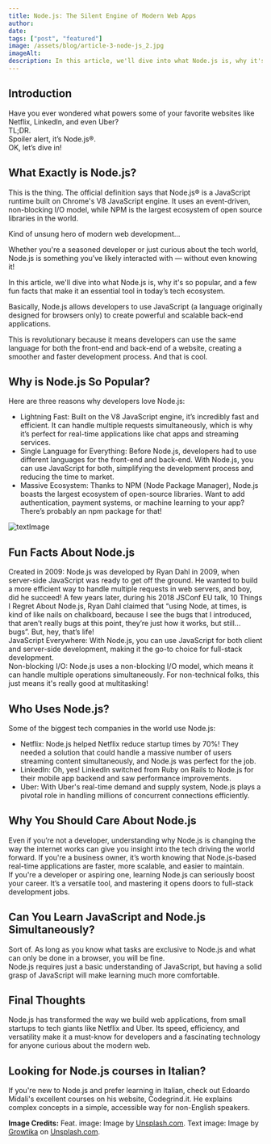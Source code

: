 ```yaml
---
title: Node.js: The Silent Engine of Modern Web Apps
author:
date:
tags: ["post", "featured"]
image: /assets/blog/article-3-node-js_2.jpg
imageAlt:
description: In this article, we'll dive into what Node.js is, why it's so popular, and a few fun facts that make it an essential tool in today’s tech ecosystem.
---
```


## Introduction

Have you ever wondered what powers some of your favorite websites like Netflix, LinkedIn, and even Uber?
<br>
TL;DR.
<br>
Spoiler alert, it’s Node.js®.
<br>
OK, let’s dive in!

## What Exactly is Node.js?

This is the thing. The official definition says that Node.js® is a JavaScript runtime built on Chrome's V8 JavaScript engine. It uses an event-driven, non-blocking I/O model, while NPM is the largest ecosystem of open source libraries in the world.

Kind of unsung hero of modern web development…

Whether you're a seasoned developer or just curious about the tech world, Node.js is something you’ve likely interacted with — without even knowing it!

In this article, we'll dive into what Node.js is, why it's so popular, and a few fun facts that make it an essential tool in today’s tech ecosystem.

Basically, Node.js allows developers to use JavaScript (a language originally designed for browsers only) to create powerful and scalable back-end applications.

This is revolutionary because it means developers can use the same language for both the front-end and back-end of a website, creating a smoother and faster development process. And that is cool.

## Why is Node.js So Popular?

Here are three reasons why developers love Node.js:

- Lightning Fast: Built on the V8 JavaScript engine, it’s incredibly fast and efficient. It can handle multiple requests simultaneously, which is why it’s perfect for real-time applications like chat apps and streaming services.
- Single Language for Everything: Before Node.js, developers had to use different languages for the front-end and back-end. With Node.js, you can use JavaScript for both, simplifying the development process and reducing the time to market.
- Massive Ecosystem: Thanks to NPM (Node Package Manager), Node.js boasts the largest ecosystem of open-source libraries. Want to add authentication, payment systems, or machine learning to your app? There’s probably an npm package for that!

![textImage](/assets/blog/article-3-node-js_2.jpg)

## Fun Facts About Node.js

Created in 2009: Node.js was developed by Ryan Dahl in 2009, when server-side JavaScript was ready to get off the ground. He wanted to build a more efficient way to handle multiple requests in web servers, and boy, did he succeed! A few years later, during his 2018 JSConf EU talk, 10 Things I Regret About Node.js, Ryan Dahl claimed that “using Node, at times, is kind of like nails on chalkboard, because I see the bugs that I introduced, that aren’t really bugs at this point, they’re just how it works, but still… bugs”. But, hey, that’s life!
<br>
JavaScript Everywhere: With Node.js, you can use JavaScript for both client and server-side development, making it the go-to choice for full-stack development.
<br>
Non-blocking I/O: Node.js uses a non-blocking I/O model, which means it can handle multiple operations simultaneously. For non-technical folks, this just means it's really good at multitasking!

## Who Uses Node.js?

Some of the biggest tech companies in the world use Node.js:

- Netflix: Node.js helped Netflix reduce startup times by 70%! They needed a solution that could handle a massive number of users streaming content simultaneously, and Node.js was perfect for the job.
- LinkedIn: Oh, yes! LinkedIn switched from Ruby on Rails to Node.js for their mobile app backend and saw performance improvements.
- Uber: With Uber's real-time demand and supply system, Node.js plays a pivotal role in handling millions of concurrent connections efficiently.

## Why You Should Care About Node.js

Even if you’re not a developer, understanding why Node.js is changing the way the internet works can give you insight into the tech driving the world forward. If you're a business owner, it’s worth knowing that Node.js-based real-time applications are faster, more scalable, and easier to maintain.
<br>
If you're a developer or aspiring one, learning Node.js can seriously boost your career. It’s a versatile tool, and mastering it opens doors to full-stack development jobs.

## Can You Learn JavaScript and Node.js Simultaneously?

Sort of. As long as you know what tasks are exclusive to Node.js and what can only be done in a browser, you will be fine.
<br>
Node.js requires just a basic understanding of JavaScript, but having a solid grasp of JavaScript will make learning much more comfortable.

## Final Thoughts

Node.js has transformed the way we build web applications, from small startups to tech giants like Netflix and Uber. Its speed, efficiency, and versatility make it a must-know for developers and a fascinating technology for anyone curious about the modern web.

## Looking for Node.js courses in Italian?
If you're new to Node.js and prefer learning in Italian, check out Edoardo Midali's excellent courses on his website, Codegrind.it. He explains complex concepts in a simple, accessible way for non-English speakers.

**Image Credits:**
Feat. image: Image by [Unsplash.com](https://unsplash.com/).
Text image: Image by [Growtika](https://unsplash.com/it/@growtika) on [Unsplash.com](https://unsplash.com/).